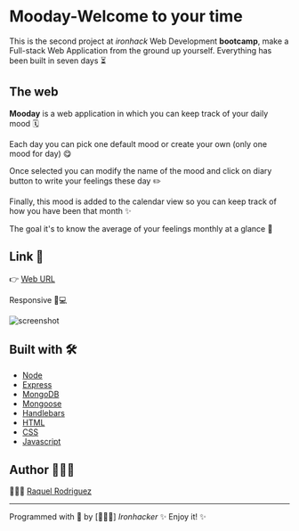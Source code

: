 
# Mooday-Welcome to your time
This is the second project at *ironhack* Web Development **bootcamp**, make a Full-stack Web Application from the ground up yourself. Everything has been built in seven days ⏳

## The web 
**Mooday** is a web application in which you can keep track of your daily mood 🗓

Each day you can pick one default mood or create your own (only one mood for day) 😋

Once selected you can modify the name of the mood and click on diary button to write your feelings these day ✏️

Finally, this mood is added to the calendar view so you can keep track of how you have been that month ✨

The goal it's to know the average of your feelings monthly at a glance 👀



## Link 🔗
👉  [Web URL](https://mooday-webapp.herokuapp.com/)

Responsive 📱💻

![screenshot](https://i.ibb.co/2hxYvMr/Captura-de-pantalla-2021-04-30-a-las-0-16-05.png)


## Built with 🛠

* [Node](https://nodejs.org/es/)
* [Express](https://expressjs.com/)
* [MongoDB](https://www.mongodb.com/es)
* [Mongoose](https://mongoosejs.com/)
* [Handlebars](https://handlebarsjs.com/)
* [HTML](https://www.w3schools.com/html/html_intro.asp)
* [CSS](https://www.w3schools.com/css/css_intro.asp)
* [Javascript](https://www.w3schools.com/js/js_intro.asp)

## Author 🙋🏻‍♀

👩🏻‍💻  [Raquel Rodriguez](https://www.linkedin.com/in/raquel-rodr%C3%ADguez-d%C3%ADaz-880151a7/) 

---
Programmed with 💪  by [🙋🏻‍♀️] *Ironhacker*   ✨ Enjoy it! ✨

